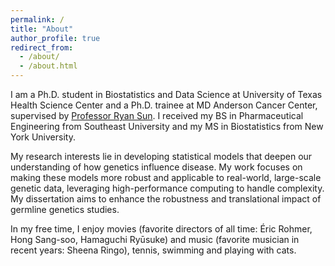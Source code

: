 ```yaml
---
permalink: /
title: "About"
author_profile: true
redirect_from: 
  - /about/
  - /about.html
---
```


I am a Ph.D. student in Biostatistics and Data Science at University of Texas Health Science Center and a Ph.D. trainee at MD Anderson Cancer Center, supervised by [Professor Ryan Sun](https://ryanrsun.github.io./). I received my BS in Pharmaceutical Engineering from Southeast University and my MS in Biostatistics from New York University.

My research interests lie in developing statistical models that deepen our understanding of how genetics influence disease. My work focuses on making these models more robust and applicable to real-world, large-scale genetic data, leveraging high-performance computing to handle complexity. My dissertation aims to enhance the robustness and translational impact of germline genetics studies.

In my free time, I enjoy movies (favorite directors of all time: Éric Rohmer, Hong Sang-soo, Hamaguchi Ryūsuke) and music (favorite musician in recent years: Sheena Ringo), tennis, swimming and playing with cats.

